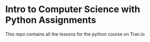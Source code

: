 # Intro to Computer Science with Python Assignments

This repo contains all the lessons for the python course on Tran.io
